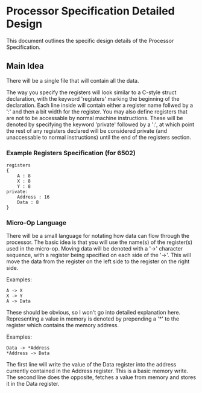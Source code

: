 # Processor Specification Detailed Design

This document outlines the specific design details of
the Processor Specification.

## Main Idea

There will be a single file that will contain all the data.

The way you specify the registers will look similar to a C-style
struct declaration, with the keyword 'registers' marking the
beginning of the declaration.  Each line inside will contain either
a register name follwed by a ':' and then a bit width for the register.  You may
also define registers that are not to be accessable by normal machine instructions.
These will be denoted by specifying the keyword 'private' followed by a ':',
at which point the rest of any registers declared will be considered private (and
unaccessable to normal instructions) until the end of the registers section.

### Example Registers Specification (for 6502)

    registers
    {
        A : 8
        X : 8
        Y : 8
	private:
        Address : 16
        Data : 8
    }

### Micro-Op Language

There will be a small language for notating how data can flow through the
processor.  The basic idea is that you will use the name(s) of the register(s)
used in the micro-op.  Moving data will be denoted with a '->' character
sequence, with a register being specified on each side of the '->'.  This
will move the data from the register on the left side to the register on the
right side.

Examples:

    A -> X
    X -> Y
    A -> Data

These should be obvious, so I won't go into detailed explanation here.  Representing a value in memory
is denoted by prepending a '*' to the register which contains the memory address.

Examples:

    Data -> *Address
    *Address -> Data

The first line will write the value of the Data register into the address currently contained in the
Address register.  This is a basic memory write.  The second line does the opposite, fetches a value
from memory and stores it in the Data register.
